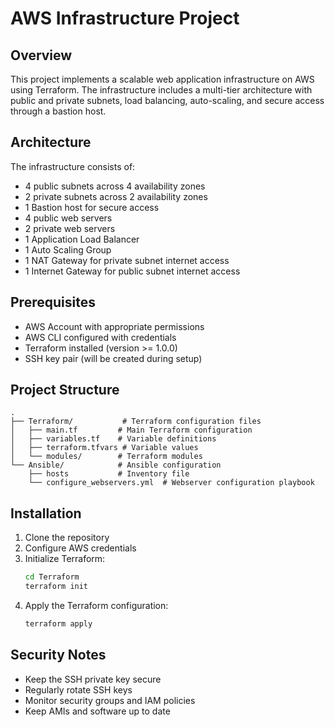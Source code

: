 # AWS Infrastructure Project

## Overview
This project implements a scalable web application infrastructure on AWS using Terraform. The infrastructure includes a multi-tier architecture with public and private subnets, load balancing, auto-scaling, and secure access through a bastion host.

## Architecture
The infrastructure consists of:
- 4 public subnets across 4 availability zones
- 2 private subnets across 2 availability zones
- 1 Bastion host for secure access
- 4 public web servers
- 2 private web servers
- 1 Application Load Balancer
- 1 Auto Scaling Group
- 1 NAT Gateway for private subnet internet access
- 1 Internet Gateway for public subnet internet access

## Prerequisites
- AWS Account with appropriate permissions
- AWS CLI configured with credentials
- Terraform installed (version >= 1.0.0)
- SSH key pair (will be created during setup)

## Project Structure

```
.
├── Terraform/           # Terraform configuration files
│   ├── main.tf         # Main Terraform configuration
│   ├── variables.tf    # Variable definitions
│   ├── terraform.tfvars # Variable values
│   └── modules/        # Terraform modules
└── Ansible/            # Ansible configuration
    ├── hosts           # Inventory file
    └── configure_webservers.yml  # Webserver configuration playbook
```

## Installation
1. Clone the repository
2. Configure AWS credentials
3. Initialize Terraform:
   ```bash
   cd Terraform
   terraform init
   ```
4. Apply the Terraform configuration:
   ```bash
   terraform apply
   ```

## Security Notes
- Keep the SSH private key secure
- Regularly rotate SSH keys
- Monitor security groups and IAM policies
- Keep AMIs and software up to date
